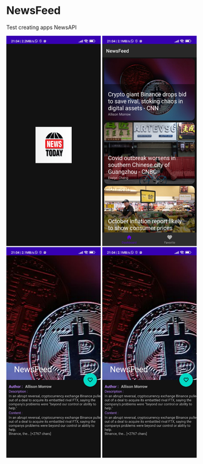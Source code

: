 # NewsFeed
Test creating apps NewsAPI


<img src="https://github.com/kareem96/NewsFeed/blob/master/screenshot/Screenshot_2022-11-10-21-04-32-692_com.kareemdev.newsfeed.jpg" width="250">

<img src="https://github.com/kareem96/NewsFeed/blob/master/screenshot/Screenshot_2022-11-10-21-04-35-422_com.kareemdev.newsfeed.jpg" width="250">

<img src="https://github.com/kareem96/NewsFeed/blob/master/screenshot/Screenshot_2022-11-10-21-04-38-804_com.kareemdev.newsfeed.jpg" width="250">


<img src="https://github.com/kareem96/NewsFeed/blob/master/screenshot/Screenshot_2022-11-10-21-04-38-804_com.kareemdev.newsfeed.jpg" width="250">
